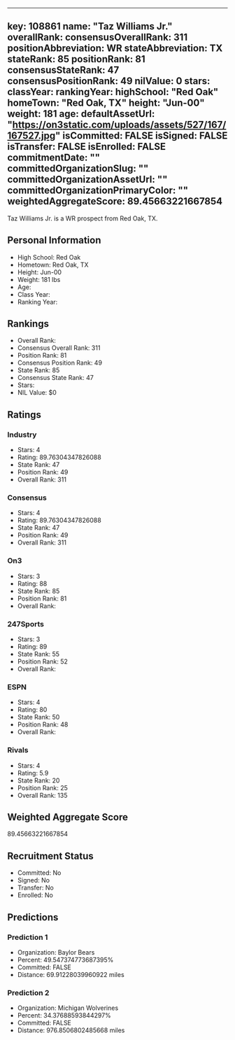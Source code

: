 ---
  key: 108861
  name: "Taz Williams Jr."
  overallRank: 
  consensusOverallRank: 311
  positionAbbreviation: WR
  stateAbbreviation: TX
  stateRank: 85
  positionRank: 81
  consensusStateRank: 47
  consensusPositionRank: 49
  nilValue: 0
  stars: 
  classYear: 
  rankingYear: 
  highSchool: "Red Oak"
  homeTown: "Red Oak, TX"
  height: "Jun-00"
  weight: 181
  age: 
  defaultAssetUrl: "https://on3static.com/uploads/assets/527/167/167527.jpg"
  isCommitted: FALSE
  isSigned: FALSE
  isTransfer: FALSE
  isEnrolled: FALSE
  commitmentDate: ""
  committedOrganizationSlug: ""
  committedOrganizationAssetUrl: ""
  committedOrganizationPrimaryColor: ""
  weightedAggregateScore: 89.45663221667854
  ---
  
  Taz Williams Jr. is a WR prospect from Red Oak, TX.
  
  ## Personal Information
  - High School: Red Oak
  - Hometown: Red Oak, TX
  - Height: Jun-00
  - Weight: 181 lbs
  - Age: 
  - Class Year: 
  - Ranking Year: 
  
  ## Rankings
  - Overall Rank: 
  - Consensus Overall Rank: 311
  - Position Rank: 81
  - Consensus Position Rank: 49
  - State Rank: 85
  - Consensus State Rank: 47
  - Stars: 
  - NIL Value: $0
  
  ## Ratings
  
  ### Industry
  - Stars: 4
  - Rating: 89.76304347826088
  - State Rank: 47
  - Position Rank: 49
  - Overall Rank: 311
  
  ### Consensus
  - Stars: 4
  - Rating: 89.76304347826088
  - State Rank: 47
  - Position Rank: 49
  - Overall Rank: 311
  
  ### On3
  - Stars: 3
  - Rating: 88
  - State Rank: 85
  - Position Rank: 81
  - Overall Rank: 
  
  ### 247Sports
  - Stars: 3
  - Rating: 89
  - State Rank: 55
  - Position Rank: 52
  - Overall Rank: 
  
  ### ESPN
  - Stars: 4
  - Rating: 80
  - State Rank: 50
  - Position Rank: 48
  - Overall Rank: 
  
  ### Rivals
  - Stars: 4
  - Rating: 5.9
  - State Rank: 20
  - Position Rank: 25
  - Overall Rank: 135
  
  ## Weighted Aggregate Score
  89.45663221667854
  
  ## Recruitment Status
  - Committed: No
  - Signed: No
  - Transfer: No
  - Enrolled: No
  
  
  
  ## Predictions
  
  ### Prediction 1
  - Organization: Baylor Bears
  - Percent: 49.547374773687395%
  - Committed: FALSE
  - Distance: 69.91228039960922 miles
  
  ### Prediction 2
  - Organization: Michigan Wolverines
  - Percent: 34.37688593844297%
  - Committed: FALSE
  - Distance: 976.8506802485668 miles
  
